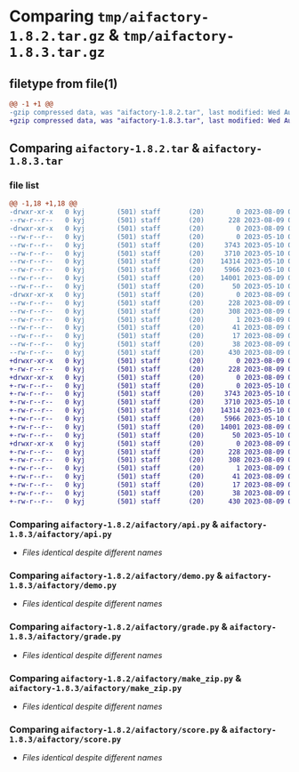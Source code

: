 # Comparing `tmp/aifactory-1.8.2.tar.gz` & `tmp/aifactory-1.8.3.tar.gz`

## filetype from file(1)

```diff
@@ -1 +1 @@
-gzip compressed data, was "aifactory-1.8.2.tar", last modified: Wed Aug  9 01:58:15 2023, max compression
+gzip compressed data, was "aifactory-1.8.3.tar", last modified: Wed Aug  9 02:14:30 2023, max compression
```

## Comparing `aifactory-1.8.2.tar` & `aifactory-1.8.3.tar`

### file list

```diff
@@ -1,18 +1,18 @@
-drwxr-xr-x   0 kyj        (501) staff       (20)        0 2023-08-09 01:58:15.285806 aifactory-1.8.2/
--rw-r--r--   0 kyj        (501) staff       (20)      228 2023-08-09 01:58:15.285646 aifactory-1.8.2/PKG-INFO
-drwxr-xr-x   0 kyj        (501) staff       (20)        0 2023-08-09 01:58:15.284713 aifactory-1.8.2/aifactory/
--rw-r--r--   0 kyj        (501) staff       (20)        0 2023-05-10 03:11:14.000000 aifactory-1.8.2/aifactory/__init__.py
--rw-r--r--   0 kyj        (501) staff       (20)     3743 2023-05-10 03:11:14.000000 aifactory-1.8.2/aifactory/api.py
--rw-r--r--   0 kyj        (501) staff       (20)     3710 2023-05-10 03:11:14.000000 aifactory-1.8.2/aifactory/demo.py
--rw-r--r--   0 kyj        (501) staff       (20)    14314 2023-05-10 03:11:14.000000 aifactory-1.8.2/aifactory/grade.py
--rw-r--r--   0 kyj        (501) staff       (20)     5966 2023-05-10 03:11:14.000000 aifactory-1.8.2/aifactory/make_zip.py
--rw-r--r--   0 kyj        (501) staff       (20)    14001 2023-08-09 01:55:13.000000 aifactory-1.8.2/aifactory/score.py
--rw-r--r--   0 kyj        (501) staff       (20)       50 2023-05-10 03:11:14.000000 aifactory-1.8.2/aifactory/train.py
-drwxr-xr-x   0 kyj        (501) staff       (20)        0 2023-08-09 01:58:15.285355 aifactory-1.8.2/aifactory.egg-info/
--rw-r--r--   0 kyj        (501) staff       (20)      228 2023-08-09 01:58:15.000000 aifactory-1.8.2/aifactory.egg-info/PKG-INFO
--rw-r--r--   0 kyj        (501) staff       (20)      308 2023-08-09 01:58:15.000000 aifactory-1.8.2/aifactory.egg-info/SOURCES.txt
--rw-r--r--   0 kyj        (501) staff       (20)        1 2023-08-09 01:58:15.000000 aifactory-1.8.2/aifactory.egg-info/dependency_links.txt
--rw-r--r--   0 kyj        (501) staff       (20)       41 2023-08-09 01:58:15.000000 aifactory-1.8.2/aifactory.egg-info/requires.txt
--rw-r--r--   0 kyj        (501) staff       (20)       17 2023-08-09 01:58:15.000000 aifactory-1.8.2/aifactory.egg-info/top_level.txt
--rw-r--r--   0 kyj        (501) staff       (20)       38 2023-08-09 01:58:15.285857 aifactory-1.8.2/setup.cfg
--rw-r--r--   0 kyj        (501) staff       (20)      430 2023-08-09 01:36:48.000000 aifactory-1.8.2/setup.py
+drwxr-xr-x   0 kyj        (501) staff       (20)        0 2023-08-09 02:14:30.366236 aifactory-1.8.3/
+-rw-r--r--   0 kyj        (501) staff       (20)      228 2023-08-09 02:14:30.366096 aifactory-1.8.3/PKG-INFO
+drwxr-xr-x   0 kyj        (501) staff       (20)        0 2023-08-09 02:14:30.364813 aifactory-1.8.3/aifactory/
+-rw-r--r--   0 kyj        (501) staff       (20)        0 2023-05-10 03:11:14.000000 aifactory-1.8.3/aifactory/__init__.py
+-rw-r--r--   0 kyj        (501) staff       (20)     3743 2023-05-10 03:11:14.000000 aifactory-1.8.3/aifactory/api.py
+-rw-r--r--   0 kyj        (501) staff       (20)     3710 2023-05-10 03:11:14.000000 aifactory-1.8.3/aifactory/demo.py
+-rw-r--r--   0 kyj        (501) staff       (20)    14314 2023-05-10 03:11:14.000000 aifactory-1.8.3/aifactory/grade.py
+-rw-r--r--   0 kyj        (501) staff       (20)     5966 2023-05-10 03:11:14.000000 aifactory-1.8.3/aifactory/make_zip.py
+-rw-r--r--   0 kyj        (501) staff       (20)    14001 2023-08-09 01:55:13.000000 aifactory-1.8.3/aifactory/score.py
+-rw-r--r--   0 kyj        (501) staff       (20)       50 2023-05-10 03:11:14.000000 aifactory-1.8.3/aifactory/train.py
+drwxr-xr-x   0 kyj        (501) staff       (20)        0 2023-08-09 02:14:30.365878 aifactory-1.8.3/aifactory.egg-info/
+-rw-r--r--   0 kyj        (501) staff       (20)      228 2023-08-09 02:14:30.000000 aifactory-1.8.3/aifactory.egg-info/PKG-INFO
+-rw-r--r--   0 kyj        (501) staff       (20)      308 2023-08-09 02:14:30.000000 aifactory-1.8.3/aifactory.egg-info/SOURCES.txt
+-rw-r--r--   0 kyj        (501) staff       (20)        1 2023-08-09 02:14:30.000000 aifactory-1.8.3/aifactory.egg-info/dependency_links.txt
+-rw-r--r--   0 kyj        (501) staff       (20)       41 2023-08-09 02:14:30.000000 aifactory-1.8.3/aifactory.egg-info/requires.txt
+-rw-r--r--   0 kyj        (501) staff       (20)       17 2023-08-09 02:14:30.000000 aifactory-1.8.3/aifactory.egg-info/top_level.txt
+-rw-r--r--   0 kyj        (501) staff       (20)       38 2023-08-09 02:14:30.366284 aifactory-1.8.3/setup.cfg
+-rw-r--r--   0 kyj        (501) staff       (20)      430 2023-08-09 02:14:22.000000 aifactory-1.8.3/setup.py
```

### Comparing `aifactory-1.8.2/aifactory/api.py` & `aifactory-1.8.3/aifactory/api.py`

 * *Files identical despite different names*

### Comparing `aifactory-1.8.2/aifactory/demo.py` & `aifactory-1.8.3/aifactory/demo.py`

 * *Files identical despite different names*

### Comparing `aifactory-1.8.2/aifactory/grade.py` & `aifactory-1.8.3/aifactory/grade.py`

 * *Files identical despite different names*

### Comparing `aifactory-1.8.2/aifactory/make_zip.py` & `aifactory-1.8.3/aifactory/make_zip.py`

 * *Files identical despite different names*

### Comparing `aifactory-1.8.2/aifactory/score.py` & `aifactory-1.8.3/aifactory/score.py`

 * *Files identical despite different names*

